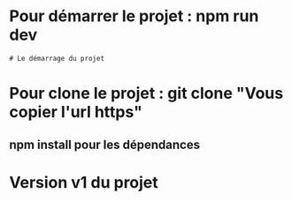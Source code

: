 # Pour démarrer le projet : npm run dev
`````````
# Le démarrage du projet 
`````````
# Pour clone le projet : git clone "Vous copier l'url https"

## npm install pour les dépendances 

# Version v1 du projet
